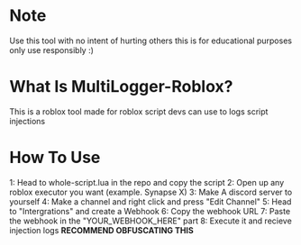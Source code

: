 # Note

Use this tool with no intent of hurting others this is for educational purposes only use responsibly :)

# What Is MultiLogger-Roblox?

This is a roblox tool made for roblox script devs can use to logs script injections

# How To Use

1: Head to whole-script.lua in the repo and copy the script
2: Open up any roblox executor you want (example. Synapse X)
3: Make A discord server to yourself
4: Make a channel and right click and press "Edit Channel"
5: Head to "Intergrations" and create a Webhook
6: Copy the webhook URL
7: Paste the webhook in the "YOUR_WEBHOOK_HERE" part
8: Execute it and recieve injection logs **RECOMMEND OBFUSCATING THIS**
